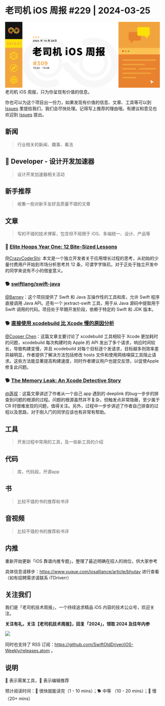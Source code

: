 # 老司机 iOS 周报 #229 | 2024-03-25

![ios-weekly](https://github.com/SwiftOldDriver/iOS-Weekly/blob/master/assets/weekly-header/309.jpg?raw=true)
老司机 iOS 周报，只为你呈现有价值的信息。

你也可以为这个项目出一份力，如果发现有价值的信息、文章、工具等可以到 [Issues](https://github.com/SwiftOldDriver/iOS-Weekly/issues) 里提给我们，我们会尽快处理。记得写上推荐的理由哦。有建议和意见也欢迎到 [Issues](https://github.com/SwiftOldDriver/iOS-Weekly/issues) 提出。

## 新闻

> 行业相关的新闻、趣事、看法

##  Developer - 设计开发加速器

> 设计开发加速器相关活动

## 新手推荐

> 收集一些对新手友好且质量不错的文章

## 文章

> 写的不错的技术博客，包含但不局限于 iOS、多端统一、设计、产品等

### 🐢 [Elite Hoops Year One: 12 Bite-Sized Lessons](https://www.swiftjectivec.com/elite-hoops-gaining-users-as-an-indie-app-with-paid-ads-and-lessons-learned/)

[@CrazyCoderShi](https://github.com/CrazyCoderShi): 本文是一个独立开发者关于应用增长过程的思考，从初始的少量付费用户开始到市场分析思考共 12 条，可谓字字珠玑，对于正处于独立开发中的同学来说有不小的借鉴意义。

### 🐕 [swiftlang/swift-java](https://github.com/swiftlang/swift-java)

[@Barney](https://github.com/BarneyZhaoooo)：这个项目提供了 Swift 和 Java 互操作性的工具和库，允许 Swift 程序直接调用 Java API。还有一个 jextract-swift 工具，用于从 Java 源码中提取用于 Swift 调用的代码。项目处于早期开发阶段，依赖于特定的 Swift 和 JDK 版本。

### 🐕 [直接使用 xcodebuild 比 Xcode 慢的原因分析](https://github.com/wojciech-kulik/xcodebuild.nvim/issues/201#issuecomment-2423828065)

[@Cooper Chen](https://github.com/cjlcooper)：这篇文章主要讨论了 xcodebuild 工具相较于 Xcode 更加耗时的问题，xcodebuild 每次构建时向 Apple 的 API 发出了多个请求，响应时间较长，导致构建变慢，并且 xcodebuild 对每个目标逐个发请求，目标越多则效率差异越明显，作者提供了解决方法包括修改 hosts 文件和使用网络嗅探工具阻止请求。这些方法能显著提高构建速度，同时作者建议用户也提交反馈，以促使Apple修复此问题。


### 🐕 [The Memory Leak: An Xcode Detective Story](https://www.emergetools.com/blog/posts/the-memory-leak-an-xcode-detective-story)

[@莲叔](https://github.com/aaaron7)：这篇文章讲述了作者从一个自己 app 遇到的 deeplink 的bug一步步的排查到问题的根源的过程。问题的根源虽然并不复杂，但触发点非常隐蔽，至少属于 CR 时很难发现的问题，值得关注。另外，过程中一步步讲述了作者自己排查的过程以及思路，对于刚入门的同学应该也有非常有帮助。


## 工具

> 开发过程中常用的工具，及一些新工具的介绍

## 代码

> 库，代码段，开源app

## 书

> 比较不错的书的推荐和书评

## 音视频

> 比较不错的书的推荐和书评

## 内推

重新开始更新「iOS 靠谱内推专题」，整理了最近明确在招人的岗位，供大家参考

具体信息请移步：https://www.yuque.com/iosalliance/article/bhutav 进行查看（如有招聘需求请联系 iTDriverr）

## 关注我们

我们是「老司机技术周报」，一个持续追求精品 iOS 内容的技术公众号，欢迎关注。

**关注有礼，关注【老司机技术周报】，回复「2024」，领取 2024 及往年内参**

![](https://github.com/SwiftOldDriver/iOS-Weekly/blob/master/assets/qrcode_for_wechat.jpg?raw=true)

同时也支持了 RSS 订阅：https://github.com/SwiftOldDriver/iOS-Weekly/releases.atom 。

## 说明

🚧 表示需某工具，🌟 表示编辑推荐

预计阅读时间：🐎 很快就能读完（1 - 10 mins）；🐕 中等 （10 - 20 mins）；🐢 慢（20+ mins）
